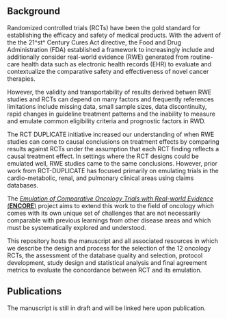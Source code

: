 ## Background

Randomized controlled trials (RCTs) have been the gold standard for establishing the efficacy and safety of medical products. With the advent of the the 21^st^ Century Cures Act directive, the Food and Drug Administration (FDA) established a framework to increasingly include and additionally consider real-world evidence (RWE) generated from routine-care health data such as electronic health records (EHR) to evaluate and contextualize the comparative safety and effectiveness of novel cancer therapies.

However, the validity and transportability of results derived betwen RWE studies and RCTs can depend on many factors and frequently references limitations include missing data, small sample sizes, data discontinuity, rapid changes in guideline treatment patterns and the inability to measure and emulate common eligibility criteria and prognostic factors in RWD.

The RCT DUPLICATE initiative increased our understanding of when RWE studies can come to causal conclusions on treatment effects by comparing results against RCTs under the assumption that each RCT finding reflects a causal treatment effect. In settings where the RCT designs could be emulated well, RWE studies came to the same conclusions. However, prior work from RCT-DUPLICATE has focused primarily on emulating trials in the cardio-metabolic, renal, and pulmonary clinical areas using claims databases.

The [*Emulation of Comparative Oncology Trials with Real-world Evidence* (**ENCORE**)](https://www.fda.gov/about-fda/oncology-center-excellence/calibrating-real-world-evidence-studies-oncology-against-randomized-trials-encore) project aims to extend this work to the field of oncology which comes with its own unique set of challenges that are not necessarily comparable with previous learnings from other disease areas and which must be systematically explored and understood.

This repository hosts the manuscript and all associated resources in which we describe the design and process for the selection of the 12 oncology RCTs, the assessment of the database quality and selection, protocol development, study design and statistical analysis and final agreement metrics to evaluate the concordance between RCT and its emulation.

## Publications

The manuscript is still in draft and will be linked here upon publication.
